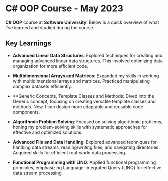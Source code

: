 # C# OOP Course - May 2023

**C# OOP** course at **Software University**. Below is a quick overview of what I've learned and studied during the course.

## Key Learnings

- **Advanced Linear Data Structures**: Explored techniques for creating and managing advanced linear data structures. This involved optimizing data organization for more efficient code.
  
- **Multidimensional Arrays and Matrices**: Expanded my skills in working with multidimensional arrays and matrices. Practiced manipulating complex datasets efficiently.

- **Generic Concepts, Template Classes and Methods: Dived into the Generic concept, focusing on creating versatile template classes and methods. Now, I can design more adaptable and reusable code components.

- **Algorithmic Problem Solving**: Focused on solving algorithmic problems, honing my problem-solving skills with systematic approaches for effective and optimized solutions.

- **Advanced File and Data Handling**: Explored advanced techniques for handling data streams, reading/writing files, and navigating directories. Acquired skills for efficient real-world data processing.

- **Functional Programming with LINQ**: Applied functional programming principles, emphasizing Language-Integrated Query (LINQ) for effective data stream processing.


